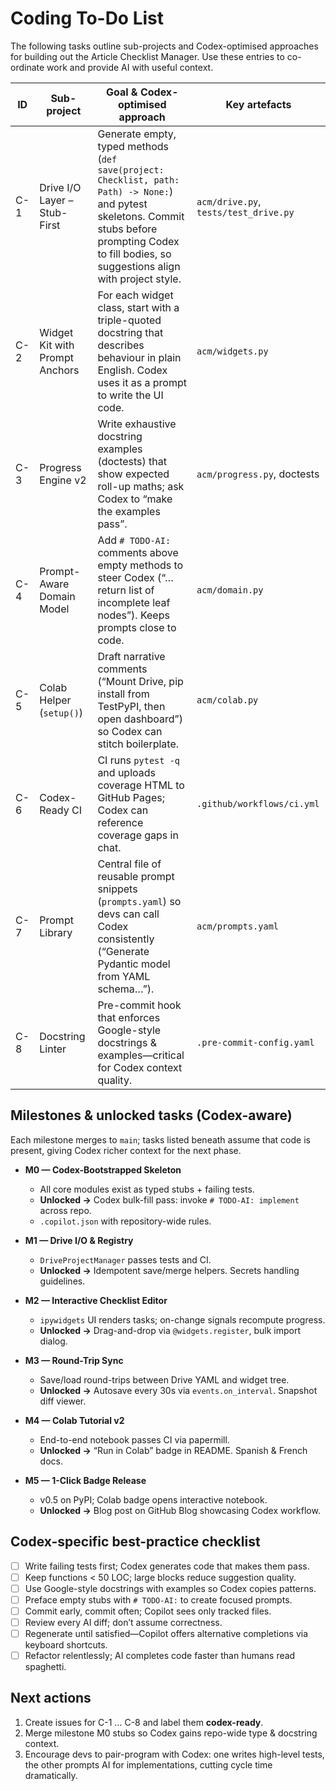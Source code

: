 # Coding To-Do List

The following tasks outline sub-projects and Codex-optimised approaches for building out the Article Checklist Manager. Use these entries to co-ordinate work and provide AI with useful context.

| ID  | Sub-project | Goal & Codex-optimised approach | Key artefacts |
|----|-------------|--------------------------------|--------------|
| C-1 | Drive I/O Layer – Stub-First | Generate empty, typed methods (`def save(project: Checklist, path: Path) -> None:`) and pytest skeletons. Commit stubs before prompting Codex to fill bodies, so suggestions align with project style. | `acm/drive.py`, `tests/test_drive.py` |
| C-2 | Widget Kit with Prompt Anchors | For each widget class, start with a triple-quoted docstring that describes behaviour in plain English. Codex uses it as a prompt to write the UI code. | `acm/widgets.py` |
| C-3 | Progress Engine v2 | Write exhaustive docstring examples (doctests) that show expected roll-up maths; ask Codex to “make the examples pass”. | `acm/progress.py`, doctests |
| C-4 | Prompt-Aware Domain Model | Add `# TODO-AI:` comments above empty methods to steer Codex (“…return list of incomplete leaf nodes”). Keeps prompts close to code. | `acm/domain.py` |
| C-5 | Colab Helper (`setup()`) | Draft narrative comments (“Mount Drive, pip install from TestPyPI, then open dashboard”) so Codex can stitch boilerplate. | `acm/colab.py` |
| C-6 | Codex-Ready CI | CI runs `pytest -q` and uploads coverage HTML to GitHub Pages; Codex can reference coverage gaps in chat. | `.github/workflows/ci.yml` |
| C-7 | Prompt Library | Central file of reusable prompt snippets (`prompts.yaml`) so devs can call Codex consistently (“Generate Pydantic model from YAML schema…”). | `acm/prompts.yaml` |
| C-8 | Docstring Linter | Pre-commit hook that enforces Google-style docstrings & examples—critical for Codex context quality. | `.pre-commit-config.yaml` |

## Milestones & unlocked tasks (Codex-aware)

Each milestone merges to `main`; tasks listed beneath assume that code is present, giving Codex richer context for the next phase.

- **M0 — Codex-Bootstrapped Skeleton**
  - All core modules exist as typed stubs + failing tests.
  - **Unlocked →** Codex bulk-fill pass: invoke `# TODO-AI: implement` across repo.
  - `.copilot.json` with repository-wide rules.

- **M1 — Drive I/O & Registry**
  - `DriveProjectManager` passes tests and CI.
  - **Unlocked →** Idempotent save/merge helpers. Secrets handling guidelines.

- **M2 — Interactive Checklist Editor**
  - `ipywidgets` UI renders tasks; on-change signals recompute progress.
  - **Unlocked →** Drag-and-drop via `@widgets.register`, bulk import dialog.

- **M3 — Round-Trip Sync**
  - Save/load round-trips between Drive YAML and widget tree.
  - **Unlocked →** Autosave every 30s via `events.on_interval`. Snapshot diff viewer.

- **M4 — Colab Tutorial v2**
  - End-to-end notebook passes CI via papermill.
  - **Unlocked →** “Run in Colab” badge in README. Spanish & French docs.

- **M5 — 1-Click Badge Release**
  - v0.5 on PyPI; Colab badge opens interactive notebook.
  - **Unlocked →** Blog post on GitHub Blog showcasing Codex workflow.

## Codex-specific best-practice checklist

- [ ] Write failing tests first; Codex generates code that makes them pass.
- [ ] Keep functions < 50 LOC; large blocks reduce suggestion quality.
- [ ] Use Google-style docstrings with examples so Codex copies patterns.
- [ ] Preface empty stubs with `# TODO-AI:` to create focused prompts.
- [ ] Commit early, commit often; Copilot sees only tracked files.
- [ ] Review every AI diff; don’t assume correctness.
- [ ] Regenerate until satisfied—Copilot offers alternative completions via keyboard shortcuts.
- [ ] Refactor relentlessly; AI completes code faster than humans read spaghetti.

## Next actions

1. Create issues for C-1 … C-8 and label them **codex-ready**.
2. Merge milestone M0 stubs so Codex gains repo-wide type & docstring context.
3. Encourage devs to pair-program with Codex: one writes high-level tests, the other prompts AI for implementations, cutting cycle time dramatically.

